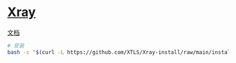 # [Xray](https://xtls.github.io/)

[文档](https://xtls.github.io/document/)

```bash
# 安装
bash -c "$(curl -L https://github.com/XTLS/Xray-install/raw/main/install-release.sh)" @ install
```
